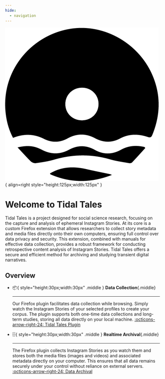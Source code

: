 ```yaml
---
hide:
  - navigation
---
```


![Image title](assets/logo.png){ align=right style="height:125px;width:125px" }

# Welcome to Tidal Tales
Tidal Tales is a project designed for social science research, focusing on the capture and analysis of ephemeral Instagram Stories. At its core is a custom Firefox extension that allows researchers to collect story metadata and media files directly onto their own computers, ensuring full control over data privacy and security. This extension, combined with manuals for effective data collection, provides a robust framework for conducting retrospective content analysis of Instagram Stories. Tidal Tales offers a secure and efficient method for archiving and studying transient digital narratives.

## Overview
<div class="grid cards" markdown>

-   :package:{ style="height:30px;width:30px" .middle } __Data Collection__{.middle}

    ---

    Our Firefox plugin facilitates data collection while browsing. Simply watch the Instagram Stories of your selected profiles to create your corpus. The plugin supports both one-time data collections and long-term studies, storing all data directly on your local machine.
    [:octicons-arrow-right-24: Tidal Tales Plugin](plugin.md)



-   :file_cabinet:{ style="height:30px;width:30px" .middle } __Realtime Archival__{.middle}

    ---

    The Firefox plugin collects Instagram Stories as you watch them and stores both the media files (images and videos) and associated metadata directly on your computer. This ensures that all data remains securely under your control without reliance on external servers.
    [:octicons-arrow-right-24: Data Archival](plugin.md#data)

</div>
